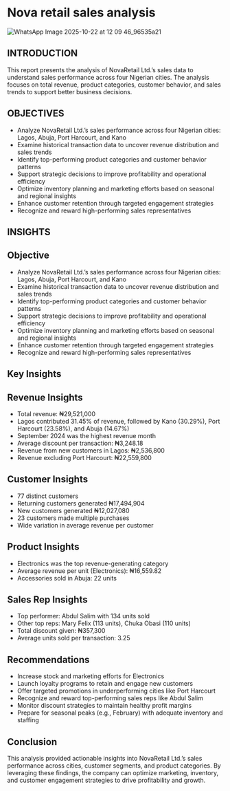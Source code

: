 # Nova retail sales analysis

![WhatsApp Image 2025-10-22 at 12 09 46_96535a21](https://github.com/user-attachments/assets/f55d2355-c65d-4eae-8849-db5fa5d66d26)


## INTRODUCTION
This report presents the analysis of NovaRetail Ltd.’s sales data to understand sales performance across four Nigerian cities.
The analysis focuses on total revenue, product categories, customer behavior, and sales trends to support better business decisions.

## OBJECTIVES
* Analyze NovaRetail Ltd.’s sales performance across four Nigerian cities: Lagos, Abuja, Port Harcourt, and Kano  
* Examine historical transaction data to uncover revenue distribution and sales trends  
* Identify top-performing product categories and customer behavior patterns  
* Support strategic decisions to improve profitability and operational efficiency  
* Optimize inventory planning and marketing efforts based on seasonal and regional insights  
* Enhance customer retention through targeted engagement strategies  
* Recognize and reward high-performing sales representatives  
## INSIGHTS

## Objective

* Analyze NovaRetail Ltd.’s sales performance across four Nigerian cities: Lagos, Abuja, Port Harcourt, and Kano  
* Examine historical transaction data to uncover revenue distribution and sales trends  
* Identify top-performing product categories and customer behavior patterns  
* Support strategic decisions to improve profitability and operational efficiency  
* Optimize inventory planning and marketing efforts based on seasonal and regional insights  
* Enhance customer retention through targeted engagement strategies  
* Recognize and reward high-performing sales representatives  

## Key Insights

## **Revenue Insights**
* Total revenue: ₦29,521,000  
* Lagos contributed 31.45% of revenue, followed by Kano (30.29%), Port Harcourt (23.58%), and Abuja (14.67%)  
* September 2024 was the highest revenue month  
* Average discount per transaction: ₦3,248.18  
* Revenue from new customers in Lagos: ₦2,536,800  
* Revenue excluding Port Harcourt: ₦22,559,800  

## **Customer Insights**
* 77 distinct customers  
* Returning customers generated ₦17,494,904  
* New customers generated ₦12,027,080  
* 23 customers made multiple purchases  
* Wide variation in average revenue per customer  

## **Product Insights**
* Electronics was the top revenue-generating category  
* Average revenue per unit (Electronics): ₦16,559.82  
* Accessories sold in Abuja: 22 units  

## **Sales Rep Insights**
* Top performer: Abdul Salim with 134 units sold  
* Other top reps: Mary Felix (113 units), Chuka Obasi (110 units)  
* Total discount given: ₦357,300  
* Average units sold per transaction: 3.25  

## Recommendations

* Increase stock and marketing efforts for Electronics  
* Launch loyalty programs to retain and engage new customers  
* Offer targeted promotions in underperforming cities like Port Harcourt  
* Recognize and reward top-performing sales reps like Abdul Salim  
* Monitor discount strategies to maintain healthy profit margins  
* Prepare for seasonal peaks (e.g., February) with adequate inventory and staffing  

## Conclusion
This analysis provided actionable insights into NovaRetail Ltd.’s sales performance across cities, customer segments, and product categories.
By leveraging these findings, the company can optimize marketing, inventory, and customer engagement strategies to drive profitability and growth.
